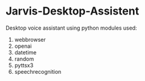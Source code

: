 # Jarvis-Desktop-Assistent
 Desktop voice assistant using python 
 modules used:
 1. webbrowser
 2. openai
 3. datetime
 4. random
 5. pyttsx3
 6. speechrecognition
 
